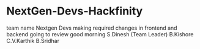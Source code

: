 # NextGen-Devs-Hackfinity
team name Nextgen Devs
making required changes in frontend and backend 
going to review
good morning
S.Dinesh (Team Leader)
B.Kishore
C.V.Karthik
B.Sridhar
